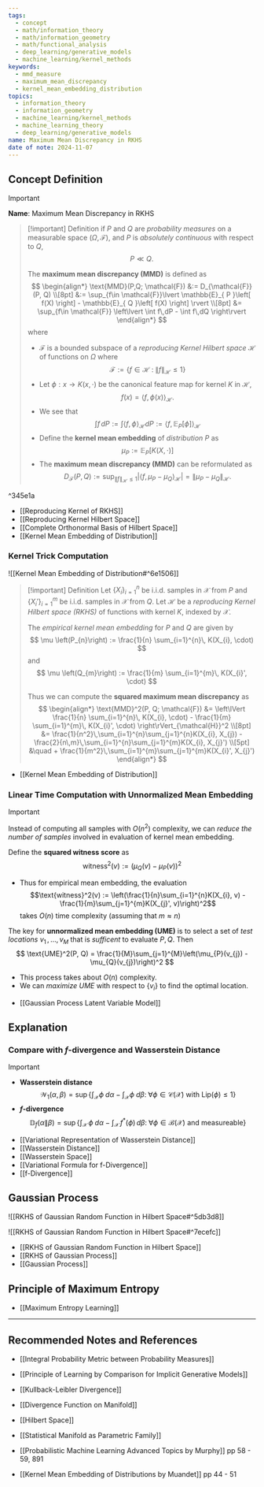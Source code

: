 ```yaml
---
tags:
  - concept
  - math/information_theory
  - math/information_geometry
  - math/functional_analysis
  - deep_learning/generative_models
  - machine_learning/kernel_methods
keywords:
  - mmd_measure
  - maximum_mean_discrepancy
  - kernel_mean_embedding_distribution
topics:
  - information_theory
  - information_geometry
  - machine_learning/kernel_methods
  - machine_learning_theory
  - deep_learning/generative_models
name: Maximum Mean Discrepancy in RKHS
date of note: 2024-11-07
---
```


## Concept Definition

>[!important]
>**Name**: Maximum Mean Discrepancy in RKHS

>[!important] Definition
>if $P$ and $Q$ are *probability measures* on a measurable space $(\Omega, \mathscr{F})$, and $P$ is *absolutely continuous* with respect to $Q$, 
>$$P \ll Q.$$
>
>The **maximum mean discrepancy (MMD)** is defined as 
>$$
>\begin{align*}
> \text{MMD}(P,Q; \mathcal{F}) &:= D_{\mathcal{F}}(P, Q) \\[8pt]
> &:= \sup_{f\in \mathcal{F}}\lvert \mathbb{E}_{ P }\left[  f(X) \right] - \mathbb{E}_{ Q }\left[  f(X) \right] \rvert \\[8pt]
>&=  \sup_{f\in \mathcal{F}} \left\lvert \int f\,dP - \int f\,dQ \right\rvert
>\end{align*}
>$$
>where 
>- $\mathcal{F}$ is a bounded subspace of a *reproducing Kernel Hilbert space* $\mathcal{H}$ of functions on $\Omega$ where $$\mathcal{F} := \left\{ f\in \mathcal{H}\;:\; \lVert f \rVert_{\mathcal{H}} \le 1  \right\} $$ 
>- Let $\phi : x\to K(x, \cdot)$  be the canonical feature map for kernel $K$ in $\mathcal{H}$, $$f(x) = \left\langle f , \phi(x) \right\rangle_{\mathcal{H}}.$$ 
>- We see that $$\int f\,dP := \int \left\langle f , \phi \right\rangle_{\mathcal{H}}dP := \left\langle f ,  \mathbb{E}_{ P }\left[ \phi \right] \right\rangle_{\mathcal{H}}$$
>- Define the **kernel mean embedding** of *distribution* $P$ as $$\mu_{P} := \mathbb{E}_{ P }\left[  K(X, \cdot) \right] $$
>- The **maximum mean discrepancy (MMD)** can be reformulated as 
>$$D_{\mathcal{F}}(P, Q) := \sup_{\lVert f \rVert_{\mathcal{H}} \le 1 }\left\lvert \left\langle f , \mu_{P} - \mu_{Q}  \right\rangle_{\mathcal{H}} \right\rvert = \lVert \mu_{P} - \mu_{Q}  \rVert_{\mathcal{H}}.$$

^345e1a

- [[Reproducing Kernel of RKHS]]
- [[Reproducing Kernel Hilbert Space]]
- [[Complete Orthonormal Basis of Hilbert Space]]
- [[Kernel Mean Embedding of Distribution]]

### Kernel Trick Computation

![[Kernel Mean Embedding of Distribution#^6e1506]]

>[!important] Definition
>Let $\{ X_{i} \}_{i=1}^{n}$ be i.i.d. samples in $\mathcal{X}$ from $P$ and  $\{ X_{i}' \}_{i=1}^{m}$ be i.i.d. samples in $\mathcal{X}$ from $Q$. Let  $\mathcal{H}$ be a *reproducing Kernel Hilbert space (RKHS)* of functions with kernel $K$, indexed by $\mathcal{X}$. 
>
>The *empirical kernel mean embedding* for $P$ and $Q$ are given by 
>$$
>\mu \left(P_{n}\right) := \frac{1}{n} \sum_{i=1}^{n}\, K(X_{i}, \cdot)
>$$
>and
>$$
>\mu \left(Q_{m}\right) := \frac{1}{m} \sum_{i=1}^{m}\, K(X_{i}', \cdot)
>$$
>
>Thus we can compute the **squared maximum mean discrepancy** as 
>$$
>\begin{align*}
> \text{MMD}^2(P, Q; \mathcal{F}) &= \left\lVert \frac{1}{n} \sum_{i=1}^{n}\, K(X_{i}, \cdot) - \frac{1}{m} \sum_{i=1}^{m}\, K(X_{i}', \cdot) \right\rVert_{\mathcal{H}}^2 \\[8pt]
> &=  \frac{1}{n^2}\,\sum_{i=1}^{n}\sum_{j=1}^{n}K(X_{i}, X_{j}) - \frac{2}{n\,m}\,\sum_{i=1}^{n}\sum_{j=1}^{m}K(X_{i}, X_{j}') \\[5pt]
> &\quad + \frac{1}{m^2}\,\sum_{i=1}^{m}\sum_{j=1}^{m}K(X_{i}', X_{j}')
>\end{align*}
>$$

- [[Kernel Mean Embedding of Distribution]]

### Linear Time Computation with Unnormalized Mean Embedding

>[!important]
>Instead of computing all samples with $O(n^2)$ complexity, we can *reduce the number of samples* involved in evaluation of kernel mean embedding.
>
>Define the **squared witness score** as $$\text{witness}^2(v) := \left(\mu_{Q}(v) - \mu_{P}(v)\right)^2$$
>- Thus for empirical mean embedding, the evaluation  $$\text{witness}^2(v) := \left(\frac{1}{n}\sum_{i=1}^{n}K(X_{i}, v) - \frac{1}{m}\sum_{j=1}^{m}K(X_{j}', v)\right)^2$$ takes $O(n)$ time complexity (assuming that $m \approx n$)
>
>The key for **unnormalized mean embedding (UME)** is to select a set of *test locations* $v_{1}\,{,}\ldots{,}\,v_{M}$ that is *sufficent* to evaluate $P, Q$. Then
>$$
>\text{UME}^2(P, Q) = \frac{1}{M}\sum_{j=1}^{M}\left(\mu_{P}(v_{j}) - \mu_{Q}(v_{j})\right)^2
>$$
>- This process takes about $O(n)$ complexity.
>- We can *maximize UME* with respect to $\{ v_{i} \}$ to find the optimal location. 

- [[Gaussian Process Latent Variable Model]]


## Explanation

### Compare with $f$-divergence and Wasserstein Distance

>[!important]
>- **Wasserstein distance** $$\mathcal{W}_{1}(\alpha, \beta) = \sup\left\{ \int_{\mathcal{X}}\phi\;d\alpha -  \int_{\mathcal{X}}\phi\;d\beta:  \;\forall \phi \in \mathcal{C}(\mathcal{X}) \text{ with } \text{Lip}(\phi) \le 1 \right\}$$
>- **$f$-divergence** $$\mathbb{D}_{f}\left( \alpha \left\|\right. \beta \right) = \sup\left\{ \int_{\mathcal{X}}\,\phi\;d\alpha - \int_{\mathcal{X}}\,f^{*}(\phi)\,d\beta:\; \forall \phi \in \mathcal{B}(\mathcal{X}) \text{ and measureable}  \right\} $$


- [[Variational Representation of Wasserstein Distance]]
- [[Wasserstein Distance]]
- [[Wasserstein Space]]
- [[Variational Formula for f-Divergence]]
- [[f-Divergence]]





## Gaussian Process

![[RKHS of Gaussian Random Function in Hilbert Space#^5db3d8]]

![[RKHS of Gaussian Random Function in Hilbert Space#^7ecefc]]

- [[RKHS of Gaussian Random Function in Hilbert Space]]
- [[RKHS of Gaussian Process]]
- [[Gaussian Process]]

## Principle of Maximum Entropy

- [[Maximum Entropy Learning]]




-----------
##  Recommended Notes and References



- [[Integral Probability Metric between Probability Measures]]
- [[Principle of Learning by Comparison for Implicit Generative Models]]

- [[Kullback-Leibler Divergence]]
- [[Divergence Function on Manifold]]


- [[Hilbert Space]]
- [[Statistical Manifold as Parametric Family]]



- [[Probabilistic Machine Learning Advanced Topics by Murphy]] pp 58 - 59,  891
- [[Kernel Mean Embedding of Distributions by Muandet]] pp 44 - 51


